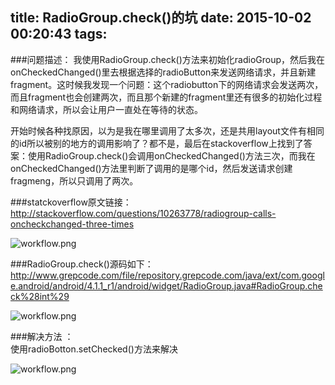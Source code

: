 title: RadioGroup.check()的坑
date: 2015-10-02 00:20:43
tags:
---
###问题描述：
我使用RadioGroup.check()方法来初始化radioGroup，然后我在onCheckedChanged()里去根据选择的radioButton来发送网络请求，并且新建fragment。这时候我发现一个问题：这个radiobutton下的网络请求会发送两次，而且fragment也会创建两次，而且那个新建的fragment里还有很多的初始化过程和网络请求，所以会让用户一直处在等待的状态。

开始时候各种找原因，以为是我在哪里调用了太多次，还是共用layout文件有相同的id所以被别的地方的调用影响了？都不是，最后在stackoverflow上找到了答案：使用RadioGroup.check()会调用onCheckedChanged()方法三次，而我在onCheckedChanged()方法里判断了调用的是哪个id，然后发送请求创建fragmeng，所以只调用了两次。

###statckoverflow原文链接：
http://stackoverflow.com/questions/10263778/radiogroup-calls-oncheckchanged-three-times

![workflow.png](/img/radiogroupChecks.png)

###RadioGroup.check()源码如下：
http://www.grepcode.com/file/repository.grepcode.com/java/ext/com.google.android/android/4.1.1_r1/android/widget/RadioGroup.java#RadioGroup.check%28int%29

![workflow.png](/img/radiogroup2.png)

###解决方法 ：    
使用radioBotton.setChecked()方法来解决

![workflow.png](/img/radiogroup3.png)

